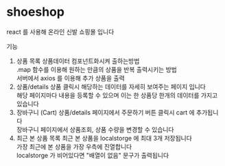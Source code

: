 # shoeshop
react 를 사용해 온라인 신발 쇼핑몰 입니다

기능 
1. 상품 목록
  상품데이터 컴포넌트화시켜 출하는방법<br>
  .map 함수를 이용해 원하는 만큼의 상품을 반복 출력시키는 방법<br>
   서버에서 axios 를 이용해 추가 상품을 출력<br>
2. 상품/details
   상품 클릭시 해당하는 데이터를 자세히 보여주는 페이지 입니다<br>
   해당 페이지마다 내용을 등록할 수  있으며 이는 한 상품당 한개의 데이터를 가지고있습니다<br>
3. 장바구니 (Cart)
   상품/details 페이지에서 주문하기 버튼 클릭시 cart 에 추가됩니다<br>
   장바구니 페이지에서 상품조회, 상품 수량을 변경할 수 있습니다<br>
4. 최근 본 상품 목록
   최근 본 상품을 localstorge 에 최대 3개 저장됩니다<br>
   가장 최근에 본 상품을 가장 우측에 진열합니다<br>
   localstorge 가 비어있다면 "배열이 없음" 문구가 출력됩니다<br>
   
